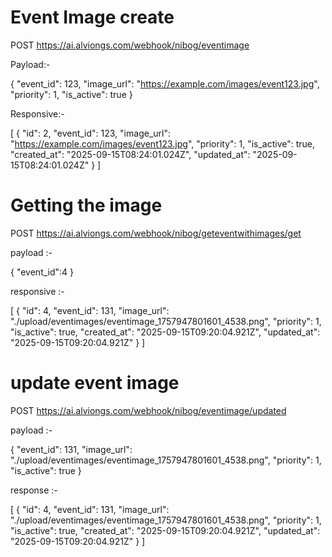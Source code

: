 # Event Image create

POST https://ai.alviongs.com/webhook/nibog/eventimage

Payload:-

{
  "event_id": 123,
  "image_url": "https://example.com/images/event123.jpg",
  "priority": 1,
  "is_active": true
}

Responsive:-

[
    {
        "id": 2,
        "event_id": 123,
        "image_url": "https://example.com/images/event123.jpg",
        "priority": 1,
        "is_active": true,
        "created_at": "2025-09-15T08:24:01.024Z",
        "updated_at": "2025-09-15T08:24:01.024Z"
    }
]




# Getting the image 


POST https://ai.alviongs.com/webhook/nibog/geteventwithimages/get

payload :-

{
    "event_id":4
}


responsive :-

[
    {
        "id": 4,
        "event_id": 131,
        "image_url": "./upload/eventimages/eventimage_1757947801601_4538.png",
        "priority": 1,
        "is_active": true,
        "created_at": "2025-09-15T09:20:04.921Z",
        "updated_at": "2025-09-15T09:20:04.921Z"
    }
]


# update event image 


POST https://ai.alviongs.com/webhook/nibog/eventimage/updated

payload :-

{
    "event_id": 131,
    "image_url": "./upload/eventimages/eventimage_1757947801601_4538.png",
    "priority": 1,
    "is_active": true
}

response :-

[
    {
        "id": 4,
        "event_id": 131,
        "image_url": "./upload/eventimages/eventimage_1757947801601_4538.png",
        "priority": 1,
        "is_active": true,
        "created_at": "2025-09-15T09:20:04.921Z",
        "updated_at": "2025-09-15T09:20:04.921Z"
    }
]

